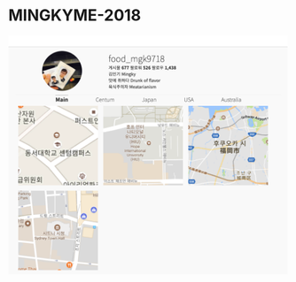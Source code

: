 # MINGKYME-2018

![screenshot](https://github.com/mingkyme/MingkyME-2018/blob/master/screenshot.png)
